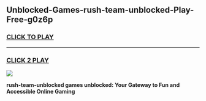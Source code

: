 
## Unblocked-Games-rush-team-unblocked-Play-Free-g0z6p
<h3>
<a href="https://premium76.site?title=rush-team-unblocked&ref=18A1">CLICK TO PLAY</a></h3>
<hr>

<h3>
<a href="https://premium76.site?title=rush-team-unblocked&ref=18A1">CLICK 2 PLAY</a>
  
</h3>

<a href="https://premium76.site?title=rush-team-unblocked&ref=18A1"><img src="https://clearcache.store/games.png"></a>


**rush-team-unblocked games unblocked: Your Gateway to Fun and Accessible Online Gaming**

